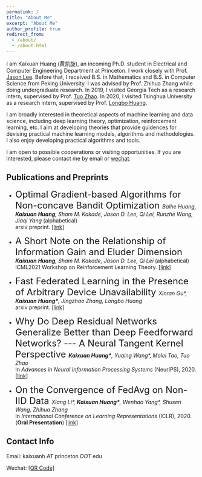 ```yaml
---
permalink: /
title: "About Me"
excerpt: "About Me"
author_profile: true
redirect_from: 
  - /about/
  - /about.html
---
```


I am Kaixuan Huang (黄凯旋), an incoming Ph.D. student in Electrical and Computer Engineering Department at Princeton. I work closely with Prof. [Jason Lee](https://jasondlee88.github.io/). Before that, I received B.S. in Mathematics and B.S. in Computer Science from Peking University. I was advised by Prof. Zhihua Zhang while doing undergraduate research. In 2019, I visited Georgia Tech as a research intern, supervised by Prof. [Tuo Zhao](https://www2.isye.gatech.edu/~tzhao80/). In 2020, I visited Tsinghua University as a research intern, supervised by Prof. [Longbo Huang](https://people.iiis.tsinghua.edu.cn/~huang/).

I am broadly interested in theoretical aspects of machine learning and data science, including deep learning theory, optimization, reinforcement learning, etc. I aim at developing theories that provide guidences for devising practical machine learning models, algorithms and methodologies. I also enjoy developing practical algorithms and tools.

I am open to possible cooperations or visiting opportunities. If you are interested, please contact me by email or [wechat](../files/wechat.jpg).


Publications and Preprints 
-----

- <font size="5"> Optimal Gradient-based Algorithms for Non-concave Bandit Optimization </font>  <i> Baihe Huang, <b>Kaixuan Huang</b>, Sham M. Kakade, Jason D. Lee, Qi Lei, Runzhe Wang, Jiaqi Yang </i> (alphabetical)
<br/> arxiv preprint. <a href="https://arxiv.org/abs/2107.04518">[link]</a> 

- <font size="5"> A Short Note on the Relationship of Information Gain and Eluder Dimension </font>  <i> <b>Kaixuan Huang</b>, Sham M. Kakade, Jason D. Lee, Qi Lei </i> (alphabetical)
<br/> ICML2021 Workshop on Reinforcement Learning Theory. <a href="https://arxiv.org/abs/2107.02377">[link]</a> 

- <font size="5"> Fast Federated Learning in the Presence of Arbitrary Device Unavailability </font>  <i> Xinran Gu\*, <b>Kaixuan Huang\*</b>, Jingzhao Zhang, Longbo Huang </i>
<br/> arxiv preprint. <a href="https://arxiv.org/abs/2106.04159">[link]</a> 

- <font size="5"> Why Do Deep Residual Networks Generalize Better than Deep Feedforward Networks? --- A Neural Tangent Kernel Perspective </font>
<i><b>Kaixuan Huang\*</b>, Yuqing Wang\*, Molei Tao, Tuo Zhao </i>
<br/> In <i>Advances in Neural Information Processing Systems</i> (NeurIPS), 2020. <a href="https://proceedings.neurips.cc//paper/2020/hash/1c336b8080f82bcc2cd2499b4c57261d-Abstract.html">[link]</a>

- <font size="5"> On the Convergence of FedAvg on Non-IID Data </font>
<i>Xiang Li\*, <b>Kaixuan Huang\*</b>, Wenhao Yang\*, Shusen Wang, Zhihua Zhang </i>
<br/> In <i>International Conference on Learning Representations</i> (ICLR), 2020. (<b>Oral Presentation</b>) <a href="https://openreview.net/forum?id=HJxNAnVtDS">[link]</a>

 
Contact Info
------

Email: kaixuanh *AT* princeton *DOT* edu 

Wechat: [\[QR Code\]](../files/wechat.jpg)